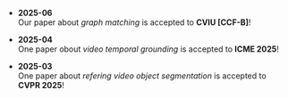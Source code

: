 - **2025-06**  
  Our paper about *graph matching* is accepted to **CVIU [CCF-B]**!  

- **2025-04**  
  One paper obout *video temporal grounding* is accepted to **ICME 2025**!  

- **2025-03**  
  One paper about *refering video object segmentation* is accepted to **CVPR 2025**!
